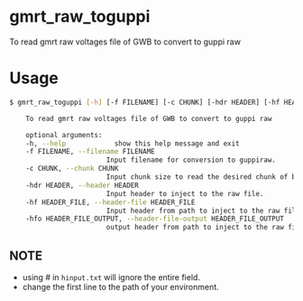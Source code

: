 # gmrt_raw_toguppi
To read gmrt raw voltages file of GWB to convert to guppi raw

# Usage
```bash
$ gmrt_raw_toguppi [-h] [-f FILENAME] [-c CHUNK] [-hdr HEADER] [-hf HEADER_FILE] [-hfo HEADER_FILE_OUTPUT]

    To read gmrt raw voltages file of GWB to convert to guppi raw

    optional arguments:
    -h, --help            show this help message and exit
    -f FILENAME, --filename FILENAME
                        Input filename for conversion to guppiraw.
    -c CHUNK, --chunk CHUNK
                        Input chunk size to read the desired chunk of byte.
    -hdr HEADER, --header HEADER
                        Input header to inject to the raw file.
    -hf HEADER_FILE, --header-file HEADER_FILE
                        Input header from path to inject to the raw file.
    -hfo HEADER_FILE_OUTPUT, --header-file-output HEADER_FILE_OUTPUT
                        output header from path to inject to the raw file.
```

NOTE
------

- using # in `hinput.txt` will ignore the entire field.
- change the first line to the path of your environment.